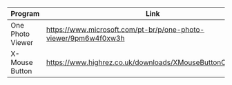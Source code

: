 |Program |Link|
| - | - |
|One Photo Viewer|https://www.microsoft.com/pt-br/p/one-photo-viewer/9pm6w4f0xw3h|
|X-Mouse Button|https://www.highrez.co.uk/downloads/XMouseButtonControl.htm|